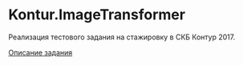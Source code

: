 # Kontur.ImageTransformer
Реализация тестового задания на стажировку в СКБ Контур 2017.

[Описание задания](https://docs.google.com/document/d/1yk5kt1oV4278LojQeZvSuSsiNdG0nNzcnIy29K0UXK8)
